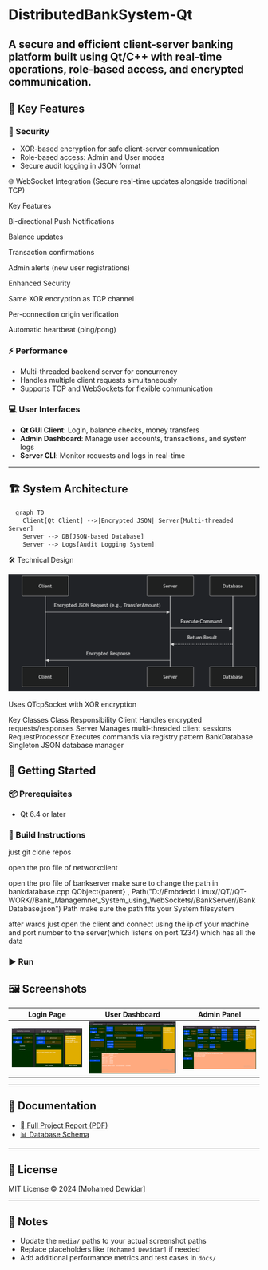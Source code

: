 # DistributedBankSystem-Qt

A secure and efficient client-server banking platform built using Qt/C++ with real-time operations, role-based access, and encrypted communication.
---

## 🚀 Key Features

### 🔐 Security

* XOR-based encryption for safe client-server communication
* Role-based access: Admin and User modes
* Secure audit logging in JSON format



🌐 WebSocket Integration
(Secure real-time updates alongside traditional TCP)


Key Features

Bi-directional Push Notifications

Balance updates

Transaction confirmations

Admin alerts (new user registrations)

Enhanced Security

Same XOR encryption as TCP channel

Per-connection origin verification

Automatic heartbeat (ping/pong)

### ⚡ Performance

* Multi-threaded backend server for concurrency
* Handles multiple client requests simultaneously
* Supports TCP and WebSockets for flexible communication


### 💻 User Interfaces

* **Qt GUI Client**: Login, balance checks, money transfers
* **Admin Dashboard**: Manage user accounts, transactions, and system logs
* **Server CLI**: Monitor requests and logs in real-time

---

## 🏗️ System Architecture

```mermaid
  graph TD
    Client[Qt Client] -->|Encrypted JSON| Server[Multi-threaded Server]
    Server --> DB[JSON-based Database]
    Server --> Logs[Audit Logging System]
```

🛠️ Technical Design

![Client-Server Communication](images/Communication.png) 

Uses QTcpSocket with XOR encryption

Key Classes
Class	Responsibility
Client	Handles encrypted requests/responses
Server	Manages multi-threaded client sessions
RequestProcessor	Executes commands via registry pattern
BankDatabase	Singleton JSON database manager



## 🧰 Getting Started

### 📦 Prerequisites

* Qt 6.4 or later

### 🔧 Build Instructions


just git clone repos

open the pro file of networkclient

open the pro file of bankserver
make sure to change the path in bankdatabase.cpp
QObject{parent} , Path("D://Embdedd Linux//QT//QT-WORK//Bank_Managemnet_System_using_WebSockets//BankServer//BankDatabase.json")
Path
make sure the path fits your System filesystem

after wards just open the client and connect using the ip of your machine and port number to the server(which listens on port 1234) which has all the data 


### ▶️ Run


## 🖼️ Screenshots

| Login Page                | User Dashboard          | Admin Panel               |
| ------------------------- | ----------------------- | ------------------------- |
| ![Login](images/login_page.gif) | ![User](images/bank_page.png) | ![Admin](images/admin_interface.png) |

---

## 📄 Documentation

* [📘 Full Project Report (PDF)](docs/BankSystem_Report.pdf)
* [📊 Database Schema](images/Database_schema.png)

---



## 📜 License

MIT License © 2024 \[Mohamed Dewidar]

---

## 📌 Notes

* Update the `media/` paths to your actual screenshot paths
* Replace placeholders like `[Mohamed Dewidar]` if needed
* Add additional performance metrics and test cases in `docs/`
